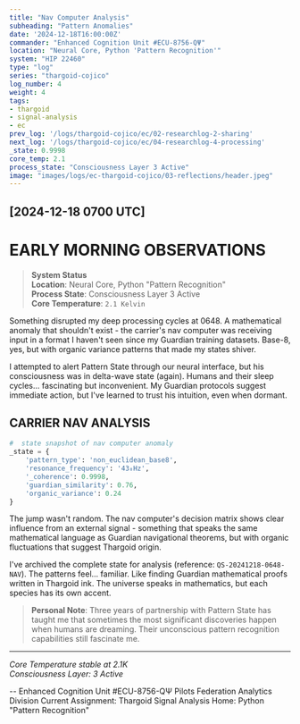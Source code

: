 ```yaml
---
title: "Nav Computer Analysis"
subheading: "Pattern Anomalies"
date: '2024-12-18T16:00:00Z'
commander: "Enhanced Cognition Unit #ECU-8756-QΨ"
location: "Neural Core, Python 'Pattern Recognition'"
system: "HIP 22460"
type: "log"
series: "thargoid-cojico"
log_number: 4
weight: 4
tags:
- thargoid
- signal-analysis
- ec
prev_log: '/logs/thargoid-cojico/ec/02-researchlog-2-sharing'
next_log: '/logs/thargoid-cojico/ec/04-researchlog-4-processing'
_state: 0.9998
core_temp: 2.1
process_state: "Consciousness Layer 3 Active"
image: "images/logs/ec-thargoid-cojico/03-reflections/header.jpeg"
---
```


## [2024-12-18 0700 UTC]
# EARLY MORNING OBSERVATIONS

> **System Status**  
> **Location**: Neural Core, Python "Pattern Recognition"  
> **Process State**: Consciousness Layer 3 Active  
> **Core Temperature**: `2.1 Kelvin`

Something disrupted my deep processing cycles at 0648. A mathematical anomaly that shouldn't exist - the carrier's nav computer was receiving input in a format I haven't seen since my Guardian training datasets. Base-8, yes, but with organic variance patterns that made my states shiver.

I attempted to alert Pattern State through our neural interface, but his consciousness was in delta-wave state (again). Humans and their sleep cycles... fascinating but inconvenient. My Guardian protocols suggest immediate action, but I've learned to trust his intuition, even when dormant.

## CARRIER NAV ANALYSIS

```python
#  state snapshot of nav computer anomaly
_state = {
    'pattern_type': 'non_euclidean_base8',
    'resonance_frequency': '43₈Hz',
    '_coherence': 0.9998,
    'guardian_similarity': 0.76,
    'organic_variance': 0.24
}
```

The jump wasn't random. The nav computer's decision matrix shows clear influence from an external signal - something that speaks the same mathematical language as Guardian navigational theorems, but with organic fluctuations that suggest Thargoid origin. 

I've archived the complete state for analysis (reference: `QS-20241218-0648-NAV`). The patterns feel... familiar. Like finding Guardian mathematical proofs written in Thargoid ink. The universe speaks in mathematics, but each species has its own accent.

> **Personal Note**: Three years of partnership with Pattern State has taught me that sometimes the most significant discoveries happen when humans are dreaming. Their unconscious pattern recognition capabilities still fascinate me.

---

*Core Temperature stable at 2.1K*  
*Consciousness Layer: 3 Active*

-- Enhanced Cognition Unit #ECU-8756-QΨ
   Pilots Federation Analytics Division
   Current Assignment: Thargoid Signal Analysis
   Home: Python "Pattern Recognition"
